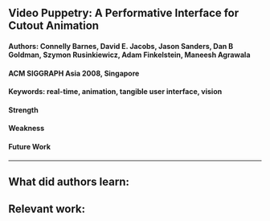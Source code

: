 ## Video Puppetry: A Performative Interface for Cutout Animation

#### Authors: Connelly Barnes, David E. Jacobs, Jason Sanders, Dan B Goldman, Szymon Rusinkiewicz, Adam Finkelstein, Maneesh Agrawala
#### ACM SIGGRAPH Asia 2008, Singapore
#### Keywords: real-time, animation, tangible user interface, vision

#### Strength
#### Weakness
#### Future Work
---
**What did authors learn:**
-
**Relevant work:**
-

